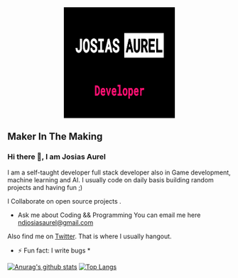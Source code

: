 
<img src="https://raw.githubusercontent.com/JosiasAurel/JosiasAurel/master/Screenshot_2021-02-15-19-00-14-0757216092.png" width="250px" height="250px" style="display: block; margin-left: auto; margin-right: auto;" />

## Maker In The Making

### Hi there 👋, I am Josias Aurel

I am a self-taught developer full stack developer also in Game development, machine learning and AI.
I usually code on daily basis building random projects and having fun ;)

I Collaborate on open source projects .

- Ask me about Coding && Programming
You can email me here [ndjosiasaurel@gmail.com](ndjosiasaurel@gmail.com)

Also find me on [Twitter](https://twitter.com/JosiasWing?s=09). That is where I usually hangout.


* ⚡ Fun fact: I write bugs *


[![Anurag's github stats](https://github-readme-stats.vercel.app/api?username=josiasaurel&show_icons=true&theme=radical)](https://github.com/anuraghazra/github-readme-stats)
[![Top Langs](https://github-readme-stats.vercel.app/api/top-langs/?username=josiasaurel&langs_count=6&layout=compact)](https://github.com/anuraghazra/github-readme-stats)


